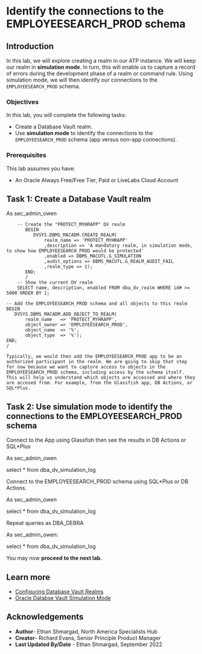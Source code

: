 # Identify the connections to the EMPLOYEESEARCH_PROD schema

## Introduction

In this lab, we will explore creating a realm in our ATP instance. We will keep our realm in **simulation mode**. In turn, this will enable us to capture a record of errors during the development phase of a realm or command rule. Using simulation mode, we will then identify our connections to the `EMPLOYEESEARCH_PROD` schema.

### Objectives

In this lab, you will complete the following tasks:

- Create a Database Vault realm.
- Use **simulation mode** to identify the connections to the `EMPLOYEESEARCH_PROD` schema (app versus non-app connections).

### Prerequisites

This lab assumes you have:
- An Oracle Always Free/Free Tier, Paid or LiveLabs Cloud Account

## Task 1: Create a Database Vault realm

As sec_admin_owen

		-- Create the "PROTECT_MYHRAPP" DV realm
		   BEGIN
			  DVSYS.DBMS_MACADM.CREATE_REALM(
				  realm_name => 'PROTECT_MYHRAPP'
				  ,description => 'A mandatory realm, in simulation mode, to show how EMPLOYEESEARCH_PROD would be protected'
				  ,enabled => DBMS_MACUTL.G_SIMULATION
				  ,audit_options => DBMS_MACUTL.G_REALM_AUDIT_FAIL
				  ,realm_type => 1); 
		   END;
		   /
		-- Show the current DV realm
		SELECT name, description, enabled FROM dba_dv_realm WHERE id# >= 5000 ORDER BY 1;
    
    -- Add the EMPLOYEESEARCH_PROD schema and all objects to this realm
    BEGIN
       DVSYS.DBMS_MACADM.ADD_OBJECT_TO_REALM(
           realm_name   => 'PROTECT_MYHRAPP',
           object_owner => 'EMPLOYEESEARCH_PROD',
           object_name  => '%',
           object_type  => '%');
    END;
    /
    
    Typically, we would then add the EMPLOYEESEARCH_PROD app to be an authorized participant in the realm. We are going to skip that step for now because we want to capture access to objects in the EMPLOYEESEARCH_PROD schema, including access by the schema itself. This will help us understand which objects are accessed and where they are accesed from. For example, from the Glassfish app, DB Actions, or SQL*Plus. 	


## Task 2: Use simulation mode to identify the connections to the EMPLOYEESEARCH_PROD schema

Connect to the App using Glassfish then see the results in DB Actions or SQL*Plus

As sec_admin_owen

select * from dba_dv_simulation_log

Connect to the EMPLOYEESEARCH_PROD schema using SQL*Plus or DB Actions. 

As sec_admin_owen

select * from dba_dv_simulation_log

Repeat queries as DBA_DEBRA

As sec_admin_owen: 

select * from dba_dv_simulation_log




You may now **proceed to the next lab.**

## Learn more
- [Configuring Database Vault Realms](https://docs.oracle.com/database/121/DVADM/cfrealms.htm#DVADM003)
- [Oracle Databse Vault Simulation Mode](https://docs.oracle.com/en/database/oracle/oracle-database/12.2/dvadmusing-training-mode-to-log-realm-and-command-rule-activities.html)

## Acknowledgements

- **Author**- Ethan Shmargad, North America Specialists Hub
- **Creator**- Richard Evans, Senior Principle Product Manager
- **Last Updated By/Date** - Ethan Shmargad, September 2022
